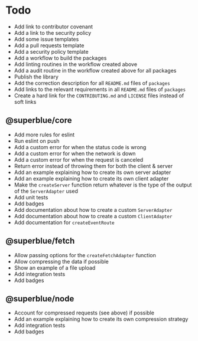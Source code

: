 # Todo

- Add link to contributor covenant
- Add a link to the security policy
- Add some issue templates
- Add a pull requests template
- Add a security policy template
- Add a workflow to build the packages
- Add linting routines in the workflow created above
- Add a audit routine in the workflow created above for all packages
- Publish the library
- Add the correction description for all `README.md` files of `packages`
- Add links to the relevant requirements in all `README.md` files of `packages`
- Create a hard link for the `CONTRIBUTING.md` and `LICENSE` files instead of soft links

## @superblue/core

- Add more rules for eslint
- Run eslint on push
- Add a custom error for when the status code is wrong
- Add a custom error for when the network is down
- Add a custom error for when the request is canceled
- Return error instead of throwing them for both the client & server
- Add an example explaining how to create its own server adapter
- Add an example explaining how to create its own client adapter
- Make the `createServer` function return whatever is the type of the output of the `ServerAdapter` used 
- Add unit tests
- Add badges
- Add documentation about how to create a custom `ServerAdapter`
- Add documentation about how to create a custom `ClientAdapter`
- Add documentation for `createEventRoute`

## @superblue/fetch

- Allow passing options for the `createFetchAdapter` function
- Allow compressing the data if possible
- Show an example of a file upload
- Add integration tests
- Add badges

## @superblue/node

- Account for compressed requests (see above) if possible
- Add an example explaining how to create its own compression strategy
- Add integration tests
- Add badges